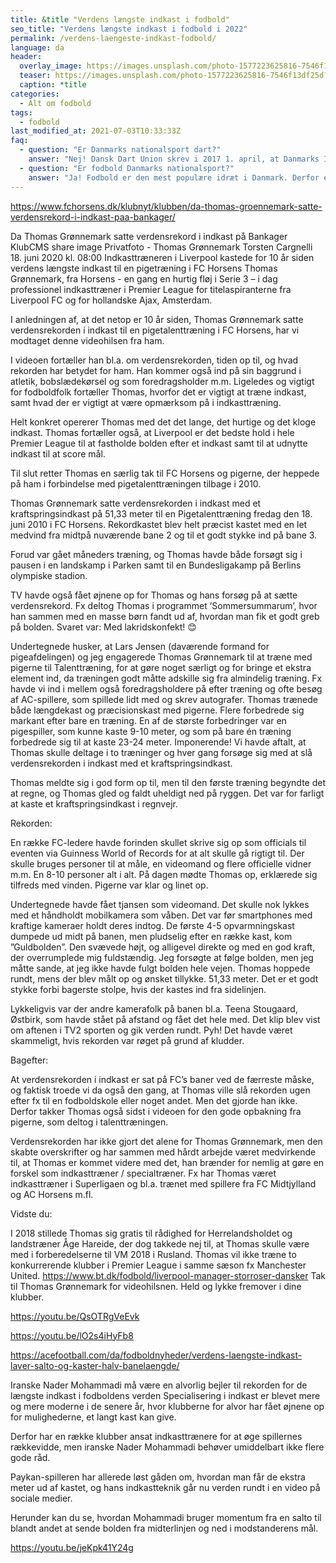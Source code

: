 ```yaml
---
title: &title "Verdens længste indkast i fodbold"
seo_title: "Verdens længste indkast i fodbold i 2022"
permalink: /verdens-laengeste-indkast-fodbold/
language: da
header:
  overlay_image: https://images.unsplash.com/photo-1577223625816-7546f13df25d?ixlib=rb-1.2.1&ixid=MnwxMjA3fDB8MHxwaG90by1wYWdlfHx8fGVufDB8fHx8&auto=format&fit=crop&w=1900&q=5
  teaser: https://images.unsplash.com/photo-1577223625816-7546f13df25d?ixlib=rb-1.2.1&ixid=MnwxMjA3fDB8MHxwaG90by1wYWdlfHx8fGVufDB8fHx8&auto=format&fit=crop&w=400&q=5
  caption: *title
categories:
  - Alt om fodbold
tags:
  - fodbold
last_modified_at: 2021-07-03T10:33:33Z
faq:
  - question: "Er Danmarks nationalsport dart?"
    answer: "Nej! Dansk Dart Union skrev i 2017 1. april, at Danmarks Idræts-Forbund havde udnævnt dart til Danmarks Nationalsport. Siden har flere ukritisk lavet en Google-søgning og gentaget denne aprilsnar som om det var sandt!"
  - question: "Er fodbold Danmarks nationalsport?"
    answer: "Ja! Fodbold er den mest populære idræt i Danmark. Derfor er det Danmarks nationalsport."
---
```


https://www.fchorsens.dk/klubnyt/klubben/da-thomas-groennemark-satte-verdensrekord-i-indkast-paa-bankager/

Da Thomas Grønnemark satte verdensrekord i indkast på Bankager
KlubCMS share
image
Privatfoto - Thomas Grønnemark
 Torsten Cargnelli
 18. juni 2020  kl. 08:00
Indkasttræneren i Liverpool kastede for 10 år siden verdens længste indkast til en pigetræning i FC Horsens
Thomas Grønnemark, fra Horsens - en gang en hurtig fløj i Serie 3 – i dag professionel indkasttræner i Premier League for titelaspiranterne fra Liverpool FC og for hollandske Ajax, Amsterdam.

I anledningen af, at det netop er 10 år siden, Thomas Grønnemark satte verdensrekorden i indkast til en pigetalenttræning i FC Horsens, har vi modtaget denne videohilsen fra ham.

I videoen fortæller han bl.a. om verdensrekorden, tiden op til, og hvad rekorden har betydet for ham. Han kommer også ind på sin baggrund i atletik, bobslædekørsel og som foredragsholder m.m. Ligeledes og vigtigt for fodboldfolk fortæller Thomas, hvorfor det er vigtigt at træne indkast, samt hvad der er vigtigt at være opmærksom på i indkasttræning.

Helt konkret opererer Thomas med det det lange, det hurtige og det kloge indkast. Thomas fortæller også, at Liverpool er det bedste hold i hele Premier League til at fastholde bolden efter et indkast samt til at udnytte indkast til at score mål.

Til slut retter Thomas en særlig tak til FC Horsens og pigerne, der heppede på ham i forbindelse med pigetalenttræningen tilbage i 2010.

Thomas Grønnemark satte verdensrekorden i indkast med et kraftspringsindkast på 51,33 meter til en Pigetalenttræning fredag den 18. juni 2010 i FC Horsens. Rekordkastet blev helt præcist kastet med en let medvind fra midtpå nuværende bane 2 og til et godt stykke ind på bane 3.



Forud var gået måneders træning, og Thomas havde både forsøgt sig i pausen i en landskamp i Parken samt til en Bundesligakamp på Berlins olympiske stadion.

TV havde også fået øjnene op for Thomas og hans forsøg på at sætte verdensrekord. Fx deltog Thomas i programmet ’Sommersummarum’, hvor han sammen med en masse børn fandt ud af, hvordan man fik et godt greb på bolden. Svaret var: Med lakridskonfekt! 😊

Undertegnede husker, at Lars Jensen (daværende formand for pigeafdelingen) og jeg engagerede Thomas Grønnemark til at træne med pigerne til Talenttræning, for at gøre noget særligt og for bringe et ekstra element ind, da træningen godt måtte adskille sig fra almindelig træning. Fx havde vi ind i mellem også foredragsholdere på efter træning og ofte besøg af AC-spillere, som spillede lidt med og skrev autografer. Thomas trænede både længdekast og præcisionskast med pigerne. Flere forbedrede sig markant efter bare en træning. En af de største forbedringer var en pigespiller, som kunne kaste 9-10 meter, og som på bare én træning forbedrede sig til at kaste 23-24 meter. Imponerende!
Vi havde aftalt, at Thomas skulle deltage i to træninger og hver gang forsøge sig med at slå verdensrekorden i indkast med et kraftspringsindkast.

Thomas meldte sig i god form op til, men til den første træning begyndte det at regne, og Thomas gled og faldt uheldigt ned på ryggen. Det var for farligt at kaste et kraftspringsindkast i regnvejr.

Rekorden:

En række FC-ledere havde forinden skullet skrive sig op som officials til eventen via Guinness World of Records for at alt skulle gå rigtigt til. Der skulle bruges personer til at måle, en videomand og flere officielle vidner m.m. En 8-10 personer alt i alt. På dagen mødte Thomas op, erklærede sig tilfreds med vinden. Pigerne var klar og linet op.

Undertegnede havde fået tjansen som videomand. Det skulle nok lykkes med et håndholdt mobilkamera som våben. Det var før smartphones med kraftige kameraer holdt deres indtog. De første 4-5 opvarmningskast dumpede ud midt på banen, men pludselig efter en række kast, kom ”Guldbolden”. Den svævede højt, og alligevel direkte og med en god kraft, der overrumplede mig fuldstændig. Jeg forsøgte at følge bolden, men jeg måtte sande, at jeg ikke havde fulgt bolden hele vejen. Thomas hoppede rundt, mens der blev målt op og ønsket tillykke. 51,33 meter. Det er et godt stykke forbi bagerste stolpe, hvis der kastes ind fra sidelinjen.

Lykkeligvis var der andre kamerafolk på banen bl.a. Teena Stougaard, Østbirk, som havde stået på afstand og fået det hele med. Det klip blev vist om aftenen i TV2 sporten og gik verden rundt. Pyh! Det havde været skammeligt, hvis rekorden var røget på grund af kludder.



Bagefter:

At verdensrekorden i indkast er sat på FC’s baner ved de færreste måske, og faktisk troede vi da også den gang, at Thomas ville slå rekorden ugen efter fx til en fodboldskole eller noget andet. Men det gjorde han ikke. Derfor takker Thomas også sidst i videoen for den gode opbakning fra pigerne, som deltog i talenttræningen.

Verdensrekorden har ikke gjort det alene for Thomas Grønnemark, men den skabte overskrifter og har sammen med hårdt arbejde været medvirkende til, at Thomas er kommet videre med det, han brænder for nemlig at gøre en forskel som indkasttræner / specialtræner. Fx har Thomas været indkasttræner i Superligaen og bl.a. trænet med spillere fra FC Midtjylland og AC Horsens m.fl.

Vidste du:

I 2018 stillede Thomas sig gratis til rådighed for Herrelandsholdet og landstræner Åge Hareide, der dog takkede nej til, at Thomas skulle være med i forberedelserne til VM 2018 i Rusland.
Thomas vil ikke træne to konkurrerende klubber i Premier League i samme sæson fx Manchester United.
https://www.bt.dk/fodbold/liverpool-manager-storroser-dansker
Tak til Thomas Grønnemark for videohilsnen. Held og lykke fremover i dine klubber.



https://youtu.be/QsOTRgVeEvk

https://youtu.be/lO2s4iHyFb8



https://acefootball.com/da/fodboldnyheder/verdens-laengste-indkast-laver-salto-og-kaster-halv-banelaengde/

 
Iranske Nader Mohammadi må være en alvorlig bejler til rekorden for de længste indkast i fodboldens verden
Specialisering i indkast er blevet mere og mere moderne i de senere år, hvor klubberne for alvor har fået øjnene op for mulighederne, et langt kast kan give.

Derfor har en række klubber ansat indkasttrænere for at øge spillernes rækkevidde, men iranske Nader Mohammadi behøver umiddelbart ikke flere gode råd.

Paykan-spilleren har allerede løst gåden om, hvordan man får de ekstra meter ud af kastet, og hans indkastteknik går nu verden rundt i en video på sociale medier.

Herunder kan du se, hvordan Mohammadi bruger momentum fra en salto til blandt andet at sende bolden fra midterlinjen og ned i modstanderens mål.

https://youtu.be/jeKpk41Y24g
